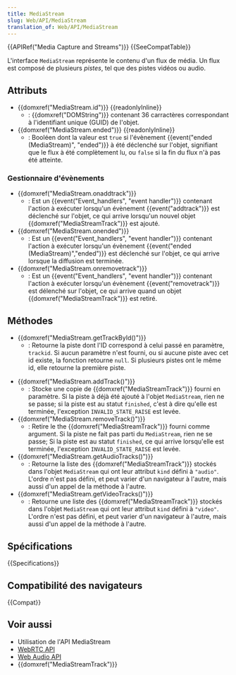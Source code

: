 ```yaml
---
title: MediaStream
slug: Web/API/MediaStream
translation_of: Web/API/MediaStream
---
```

{{APIRef("Media Capture and Streams")}} {{SeeCompatTable}}

L'interface `MediaStream` représente le contenu d'un flux de média. Un flux est composé de plusieurs *pistes*, tel que des pistes vidéos ou audio.

## Attributs

- {{domxref("MediaStream.id")}} {{readonlyInline}}
  - : {{domxref("DOMString")}} contenant 36 carractères correspondant à l'identifiant unique (GUID) de l'objet.
- {{domxref("MediaStream.ended")}} {{readonlyInline}}
  - : Booléen dont la valeur est `true` si l'évènement {{event("ended (MediaStream)", "ended")}} à été déclenché sur l'objet, signifiant que le flux à été complètement lu, ou `false` si la fin du flux n'à pas été atteinte.

### Gestionnaire d'évènements

- {{domxref("MediaStream.onaddtrack")}}
  - : Est un {{event("Event_handlers", "event handler")}} contenant l'action à exécuter lorsqu'un évènement {{event("addtrack")}} est déclenché sur l'objet, ce qui arrive lorsqu'un nouvel objet {{domxref("MediaStreamTrack")}} est ajouté.
- {{domxref("MediaStream.onended")}}
  - : Est un  {{event("Event_handlers", "event handler")}} contenant l'action à exécuter lorsqu'un évènement {{event("ended (MediaStream)","ended")}} est déclenché sur l'objet, ce qui arrive lorsque la diffusion est terminée.
- {{domxref("MediaStream.onremovetrack")}}
  - : Est un {{event("Event_handlers", "event handler")}} contenant l'action à exécuter lorsqu'un évènement {{event("removetrack")}} est délenché sur l'objet, ce qui arrive quand un objet  {{domxref("MediaStreamTrack")}} est retiré.

## Méthodes

- {{domxref("MediaStream.getTrackById()")}}
  - : Retourne la piste dont l'ID correspond à celui passé en paramètre, `trackid`. Si aucun paramètre n'est fourni, ou si aucune piste avec cet id existe, la fonction retourne `null`. Si plusieurs pistes ont le même id, elle retourne la première piste.

<!---->

- {{domxref("MediaStream.addTrack()")}}
  - : Stocke une copie de {{domxref("MediaStreamTrack")}} fourni en paramètre. Si la piste à déjà été ajouté à l'objet `MediaStream`, rien ne se passe; si la piste est au statut `finished`, c'est à dire qu'elle est terminée, l'exception `INVALID_STATE_RAISE` est levée.
- {{domxref("MediaStream.removeTrack()")}}
  - : Retire le the {{domxref("MediaStreamTrack")}} fourni comme argument. Si la piste ne fait pas parti du `MediaStream`, rien ne se passe; Si la piste est au statut `finished`, ce qui arrive lorsqu'elle est terminée, l'exception `INVALID_STATE_RAISE` est levée.
- {{domxref("MediaStream.getAudioTracks()")}}
  - : Retourne la liste des {{domxref("MediaStreamTrack")}} stockés dans l'objet `MediaStream` qui ont leur attribut `kind` défini à `"audio"`. L'ordre n'est pas défini, et peut varier d'un navigateur à l'autre, mais aussi d'un appel de la méthode à l'autre.
- {{domxref("MediaStream.getVideoTracks()")}}
  - : Retourne une liste des {{domxref("MediaStreamTrack")}} stockés dans l'objet `MediaStream` qui ont leur attribut `kind` défini à `"video"`. L'ordre n'est pas défini, et peut varier d'un navigateur à l'autre, mais aussi d'un appel de la méthode à l'autre.

## Spécifications

{{Specifications}}

## Compatibilité des navigateurs

{{Compat}}

## Voir aussi

- Utilisation de l'API MediaStream
- [WebRTC API](/fr/docs/Web/API/WebRTC_API)
- [Web Audio API](/fr/docs/Web/API/Web_Audio_API)
- {{domxref("MediaStreamTrack")}}
